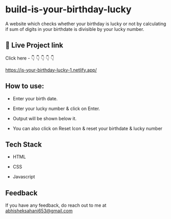 
# build-is-your-birthday-lucky


A website which checks whether your birthday is lucky or not by calculating if sum of digits in your birthdate is divisible by your lucky number.






## 🔗 Live Project link

Click here - 👇 👇 👇 👇 👇

https://is-your-birthday-lucky-1.netlify.app/

  
## How to use:


- Enter your birth date.

- Enter your lucky number & click on Enter.

- Output will be shown below it.

- You can also click on Reset Icon & reset your birthdate & lucky number



  
## Tech Stack

- HTML

- CSS

- Javascript
## Feedback

If you have any feedback, do reach out to me at abhisheksahani653@gmail.com

  
